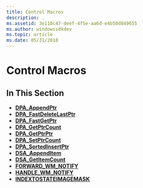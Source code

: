 ```yaml
---
title: Control Macros
description: .
ms.assetid: 3e118c47-deef-4f5e-aa6d-e4b50d849655
ms.author: windowssdkdev
ms.topic: article
ms.date: 05/31/2018
---
```


# Control Macros

## In This Section

-   [**DPA\_AppendPtr**](/windows/desktop/api/dpa_dsa/nf-dpa_dsa-dpa_appendptr)
-   [**DPA\_FastDeleteLastPtr**](/windows/desktop/api/dpa_dsa/nf-dpa_dsa-dpa_fastdeletelastptr)
-   [**DPA\_FastGetPtr**](/windows/desktop/api/dpa_dsa/nf-dpa_dsa-dpa_fastgetptr)
-   [**DPA\_GetPtrCount**](/windows/desktop/api/dpa_dsa/nf-dpa_dsa-dpa_getptrcount)
-   [**DPA\_GetPtrPtr**](/windows/desktop/api/dpa_dsa/nf-dpa_dsa-dpa_getptrptr)
-   [**DPA\_SetPtrCount**](/windows/desktop/api/dpa_dsa/nf-dpa_dsa-dpa_setptrcount)
-   [**DPA\_SortedInsertPtr**](/windows/desktop/api/dpa_dsa/nf-dpa_dsa-dpa_sortedinsertptr)
-   [**DSA\_AppendItem**](/windows/desktop/api/dpa_dsa/nf-dpa_dsa-dsa_appenditem)
-   [**DSA\_GetItemCount**](/windows/desktop/api/dpa_dsa/nf-dpa_dsa-dsa_getitemcount)
-   [**FORWARD\_WM\_NOTIFY**](/windows/desktop/api/Commctrl/nf-commctrl-forward_wm_notify)
-   [**HANDLE\_WM\_NOTIFY**](/windows/desktop/api/Commctrl/nf-commctrl-handle_wm_notify)
-   [**INDEXTOSTATEIMAGEMASK**](/windows/desktop/api/Commctrl/nf-commctrl-indextostateimagemask)

 

 




